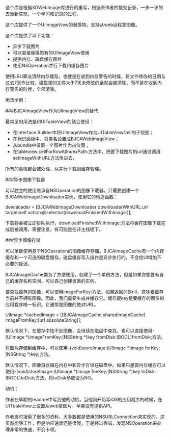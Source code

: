 这个库是根据SDWebImage库进行的重写，根据原作者的提交记录，一步一步的去重新实现，一个学习和记录的过程。

这个库提供了一个UIImageView的替换物，支持从web远程拿图像。

这个库提供了以下功能：
- 异步下载图片
- 可以直接替换原有的UIImageView使用
- 提供内存、磁盘缓存图片
- 使用NSOperation并行下载和缓存图片

使用LRU算法清除内存缓存，也就是在收到内存警告的时候，将文件修改的日期与过去7天作比较，磁盘里的文件大于7天未修改的话就会被清除，而不是在收到内存警告的时候，全部清除。

用法示例：

###BJCAImageView作为UIImageView的替代

最常见的用法是和UITableView的结合使用：

- 在Interface Builder中将UIImageView作为UITableViewCell的子视图；
- 在标识面板中，将类名设置成BJCAWebImageView；
- 从bundle中设置一个图片作为占位图；
- 在tableview:cellForRowAtIndexPath:方法中，把要下载图片的url通过调用setImageWithURL方法传进去，

所有的事情都会被处理，从并行下载到缓存管理。

###异步图像下载器

可以独立的使用继承自NSOperation的图像下载器。只需要创建一个BJCAWebImageDownloader实例，使用它的构造函数：

downloader = [BJCAWebImageDownloader downloaderWithURL:url target:self action:@selector(downloadFinishedWithImage:)];

下载将会被立即排队执行，downloadFinishedWithImage:方法将会在图像下载完成后被调用，需要注意，有可能是在非主线程下。

###异步图像存储

可以单数使用基于NSOperation的图像缓存存储。BJCAImageCache有一个内存缓存和一个可选的磁盘缓存。磁盘缓存写入操作是异步执行的，不会给UI增加不必要的延迟。

BJCAImageCache类为了方便使用，创建了一个单例方法，但是如果你想要有自己的缓存名称空间，可以自己创建该类的实例。

要查找缓存的图像，可以使用imageForKey:方法。如果返回的是nil，意味着缓存当前并不拥有图像。因此，我们需要生成并缓存它。缓存键key是要缓存的图像的应用程序唯一标识。它通常是图像的绝对URL。

UIImage *cachedImage = [[BJCAImageCache sharedImageCache] imageFromKey:[url absoluteString]];

默认情况下，在缓存中找不到图像，会继续在磁盘中查找，也可以直接使用-(UIImage *)imageFromKey:(NSString *)key fromDisk:(BOOL)fromDisk;方法。

将图片存储到缓存中，可以使用-(void)storeImage:(UIImage *)image forKey:(NSString *)key;方法。

默认情况下，图像将存储在内存中和异步存储在磁盘中。如果只想要内存缓存可以使用-(void)storeImage:(UIImage *)image foeKey:(NSString *)key toDisk:(BOOL)toDisk;方法，将toDisk参数设为NO。

动机：

作者在早期的readme中写到他的动机，当他刚开始写iOS的应用程序的时候，在UITbaleView上设置从web拿图片，苹果没有提供API。

作者当时搜索了很多的资料，大多数都是使用的NSURLConnection来实现的，这虽然能够工作，但是响应速度还是很慢，于是经过尝试，发现NSOperation来处理非常的快速，不会卡顿。


